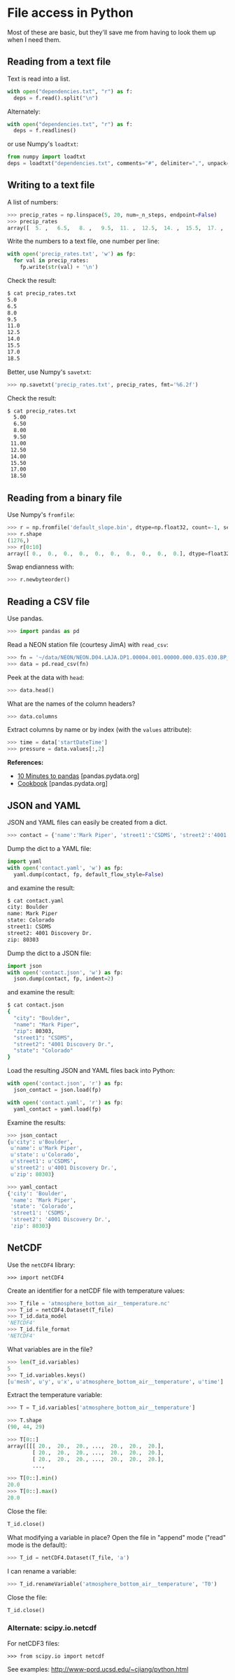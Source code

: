 # File access in Python

Most of these are basic,
but they'll save me from having to look them up
when I need them.


## Reading from a text file

Text is read into a list.
```python
with open("dependencies.txt", "r") as f:
  deps = f.read().split("\n")
```

Alternately:
```python
with open("dependencies.txt", "r") as f:
  deps = f.readlines()
```

or use Numpy's `loadtxt`:
```python
from numpy import loadtxt
deps = loadtxt("dependencies.txt", comments="#", delimiter=",", unpack=False)
```


## Writing to a text file

A list of numbers:
```python
>>> precip_rates = np.linspace(5, 20, num=_n_steps, endpoint=False)
>>> precip_rates
array([  5. ,   6.5,   8. ,   9.5,  11. ,  12.5,  14. ,  15.5,  17. ,  18.5])
```

Write the numbers to a text file,
one number per line:
```python
with open('precip_rates.txt', 'w') as fp:
  for val in precip_rates:
    fp.write(str(val) + '\n')
```

Check the result:
```bash
$ cat precip_rates.txt
5.0
6.5
8.0
9.5
11.0
12.5
14.0
15.5
17.0
18.5
```

Better, use Numpy's `savetxt`:
```python
>>> np.savetxt('precip_rates.txt', precip_rates, fmt='%6.2f')
```

Check the result:
```bash
$ cat precip_rates.txt
  5.00
  6.50
  8.00
  9.50
 11.00
 12.50
 14.00
 15.50
 17.00
 18.50
```


## Reading from a binary file

Use Numpy's `fromfile`:
```python
>>> r = np.fromfile('default_slope.bin', dtype=np.float32, count=-1, sep='')
>>> r.shape
(1276,)
>>> r[0:10]
array([ 0.,  0.,  0.,  0.,  0.,  0.,  0.,  0.,  0.,  0.], dtype=float32)
```

Swap endianness with:
```python
>>> r.newbyteorder()
```


## Reading a CSV file

Use pandas.
```python
>>> import pandas as pd
```

Read a NEON station file (courtesy JimA) with `read_csv`:
```python
>>> fn = '~/data/NEON/NEON.D04.LAJA.DP1.00004.001.00000.000.035.030.BP_30min.csv'
>>> data = pd.read_csv(fn)
```

Peek at the data with `head`:
```python
>>> data.head()
```

What are the names of the column headers?
```python
>>> data.columns
```

Extract columns by name or by index (with the `values` attribute):
```python
>>> time = data['startDateTime']
>>> pressure = data.values[:,2]
```

**References:**

* [10 Minutes to pandas](http://pandas.pydata.org/pandas-docs/stable/10min.html)
[pandas.pydata.org]
* [Cookbook](http://pandas.pydata.org/pandas-docs/stable/cookbook.html)
[pandas.pydata.org]


## JSON and YAML

JSON and YAML files can easily be created from a dict.

```python
>>> contact = {'name':'Mark Piper', 'street1':'CSDMS', 'street2':'4001 Discovery Dr.', 'city':'Boulder', 'state':'Colorado', 'zip':80303}
```

Dump the dict to a YAML file:
```python
import yaml
with open('contact.yaml', 'w') as fp:
  yaml.dump(contact, fp, default_flow_style=False)
```

and examine the result:
```bash
$ cat contact.yaml
city: Boulder
name: Mark Piper
state: Colorado
street1: CSDMS
street2: 4001 Discovery Dr.
zip: 80303
```

Dump the dict to a JSON file:
```python
import json
with open('contact.json', 'w') as fp:
  json.dump(contact, fp, indent=2)
```

and examine the result:
```bash
$ cat contact.json
{
  "city": "Boulder",
  "name": "Mark Piper",
  "zip": 80303,
  "street1": "CSDMS",
  "street2": "4001 Discovery Dr.",
  "state": "Colorado"
}
```

Load the resulting JSON and YAML files back into Python:
```python
with open('contact.json', 'r') as fp:
  json_contact = json.load(fp)

with open('contact.yaml', 'r') as fp:
  yaml_contact = yaml.load(fp)
```

Examine the results:
```python
>>> json_contact
{u'city': u'Boulder',
 u'name': u'Mark Piper',
 u'state': u'Colorado',
 u'street1': u'CSDMS',
 u'street2': u'4001 Discovery Dr.',
 u'zip': 80303}

>>> yaml_contact
{'city': 'Boulder',
 'name': 'Mark Piper',
 'state': 'Colorado',
 'street1': 'CSDMS',
 'street2': '4001 Discovery Dr.',
 'zip': 80303}
```


## NetCDF

Use the `netCDF4` library:

    >>> import netCDF4

Create an identifier for a netCDF file with temperature values:
```python
>>> T_file = 'atmosphere_bottom_air__temperature.nc'
>>> T_id = netCDF4.Dataset(T_file)
>>> T_id.data_model
'NETCDF4'
>>> T_id.file_format
'NETCDF4'
```

What variables are in the file?
```python
>>> len(T_id.variables)
5
>>> T_id.variables.keys()
[u'mesh', u'y', u'x', u'atmosphere_bottom_air__temperature', u'time']
```

Extract the temperature variable:
```python
>>> T = T_id.variables['atmosphere_bottom_air__temperature']

>>> T.shape
(90, 44, 29)

>>> T[0::]
array([[[ 20.,  20.,  20., ...,  20.,  20.,  20.],
        [ 20.,  20.,  20., ...,  20.,  20.,  20.],
        [ 20.,  20.,  20., ...,  20.,  20.,  20.],
        ...,

>>> T[0::].min()
20.0
>>> T[0::].max()
20.0
```

Close the file:
```python
T_id.close()
```

What modifying a variable in place?
Open the file in "append" mode ("read" mode is the default):
```python
>>> T_id = netCDF4.Dataset(T_file, 'a')
```

I can rename a variable:
```python
>>> T_id.renameVariable('atmosphere_bottom_air__temperature', 'T0')
```

Close the file:
```python
T_id.close()
```


### Alternate: scipy.io.netcdf

For netCDF3 files:

	>>> from scipy.io import netcdf

See examples: http://www-pord.ucsd.edu/~cjiang/python.html


